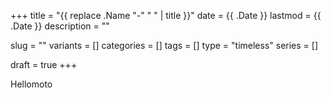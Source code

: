 +++
title = "{{ replace .Name "-" " " | title }}"
date = {{ .Date }}
lastmod = {{ .Date }}
description = ""

slug = ""
variants = []
categories = []
tags = []
type = "timeless"
series = []

draft = true
+++

Hellomoto